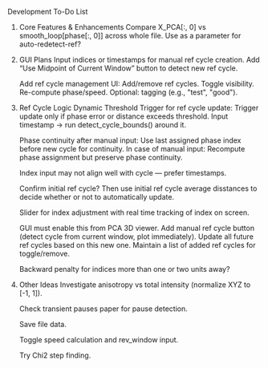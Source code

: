 Development To-Do List
1. Core Features & Enhancements
    Compare X_PCA[:, 0] vs smooth_loop[phase[:, 0]] across whole file.
        Use as a parameter for auto-redetect-ref?

2. GUI Plans
    Input indices or timestamps for manual ref cycle creation.
        Add “Use Midpoint of Current Window” button to detect new ref cycle.

    Add ref cycle management UI:
        Add/remove ref cycles.
        Toggle visibility.
        Re-compute phase/speed.
        Optional: tagging (e.g., "test", "good").

3. Ref Cycle Logic
    Dynamic Threshold Trigger for ref cycle update:
        Trigger update only if phase error or distance exceeds threshold.
        Input timestamp → run detect_cycle_bounds() around it.

    Phase continuity after manual input:
        Use last assigned phase index before new cycle for continuity.
        In case of manual input:
            Recompute phase assignment but preserve phase continuity.
    
    Index input may not align well with cycle — prefer timestamps.

    Confirm initial ref cycle? Then use initial ref cycle average disstances to decide whether or not to automatically update.

    Slider for index adjustment with real time tracking of index on screen.

    GUI must enable this from PCA 3D viewer.
        Add manual ref cycle button (detect cycle from current window, plot immediately).
        Update all future ref cycles based on this new one.
        Maintain a list of added ref cycles for toggle/remove.

    Backward penalty for indices more than one or two units away?

4. Other Ideas
    Investigate anisotropy vs total intensity (normalize XYZ to [-1, 1]).

    Check transient pauses paper for pause detection.

    Save file data.

    Toggle speed calculation and rev_window input.

    Try Chi2 step finding.
